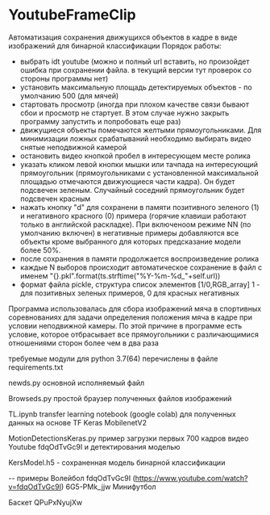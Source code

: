 # YoutubeFrameClip
Автоматизация сохранения движущихся объектов в кадре в виде изображений для бинарной классификации
Порядок работы:
- выбрать idt youtube (можно и полный url вставить, но произойдет ошибка при сохранении файла. в текущий версии тут проверок со стороны программы нет)
- установить максимальную площадь детектируемых объектов - по умолчанию 500 (для мячей)
- стартовать просмотр (иногда при плохом качестве связи бывают сбои и просмотр не стартует. В этом случае нужно закрыть программу запустить и попробовать еще раз)
- движущиеся объекты помечаются желтыми прямоугольниками. Для минимизации ложных срабатываний необходимо выбирать видео снятые неподвижной камерой
- остановить видео кнопкой пробел в интересующем месте ролика
- указать кликом левой кнопки мышки или тачпада на интересующий прямоугольник (прямоугольниками с установленной максимальной площадью отмечаются движующиеся части кадра). Он будет подсвечен зеленым. Случайный соседний прямоугольник будет подсвечен красным
- нажать кнопку "d" для сохранени в памяти позитивного зеленого (1) и негативного красного (0) примера (горячие клавиши работают только в английской раскладке). При включеноом режиме NN (по умолчанию включен) в негативные примеры добавляются все объекты кроме выбранного для которых предсказание модели более 50%. 
- после сохранения в памяти продолжается воспроизведение ролика
- каждые N выборов происходит автоматическое сохранение в файл с именем "{}.pkl".format(ts.strftime("%Y-%m-%d_"+self.url)) 
- формат файла pickle, структура список элементов [1/0,RGB_array] 1 - для позитивных зеленых примеров, 0 для красных негативных

Программа использовалась для сбора изображений мяча в спортивных соревнованиях для задачи определения положения мяча в кадре при условии неподвижной камеры. По этой причине в программе есть условие, которое отбрасывает все прямоугольники с различающимися отношениями сторон более чем в два раза

требуемые модули для python 3.7(64) перечислены в файле requirements.txt

newds.py основной исполняемый файл

Browseds.py простой браузер полученных файлов изображений

TL.ipynb transfer learning notebook (google colab) для полученных данных на основе TF Keras MobilenetV2 

MotionDetectionsKeras.py пример загрузки первых 700 кадров видео Youtube fdqOdTvGc9I и детектирования моделью

KersModel.h5 -  сохраненная модель бинарной классификации 

-- примеры
Волейбол fdqOdTvGc9I (https://www.youtube.com/watch?v=fdqOdTvGc9I)
6G5-PMk_jjw
Минифутбол 

Баскет
QPuPxNyujXw